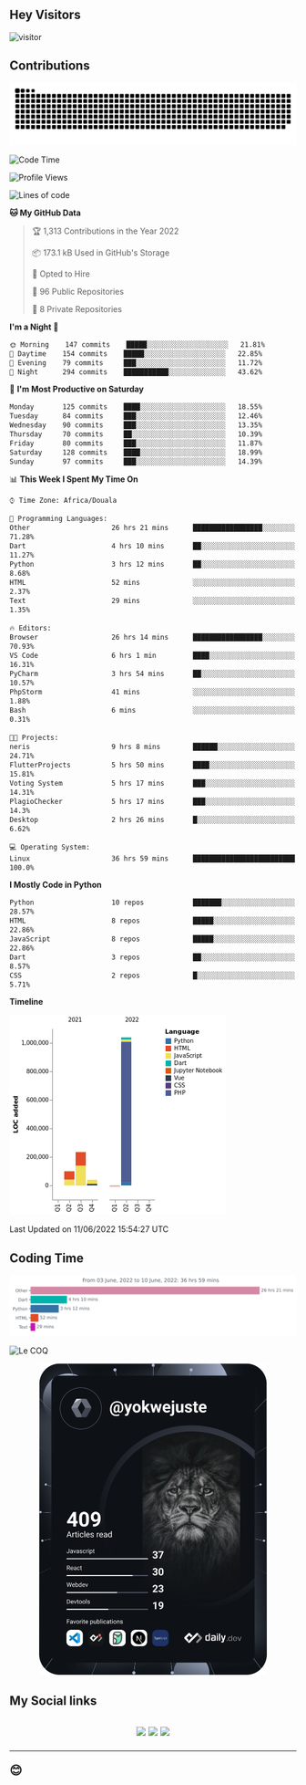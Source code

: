 ## Hey Visitors
![visitor](https://profile-counter.glitch.me/yokwejuste/count.svg)

## Contributions
<p align="center">
  <img src="https://raw.githubusercontent.com/yokwejuste/yokwejuste/output/github-contribution-grid-snake.svg" />
</p>

<!--START_SECTION:waka-->
![Code Time](http://img.shields.io/badge/Code%20Time-883%20hrs%2046%20mins-blue)

![Profile Views](http://img.shields.io/badge/Profile%20Views-147-blue)

![Lines of code](https://img.shields.io/badge/From%20Hello%20World%20I%27ve%20Written-1%20Million%20lines%20of%20code-blue)

**🐱 My GitHub Data** 

> 🏆 1,313 Contributions in the Year 2022
 > 
> 📦 173.1 kB Used in GitHub's Storage 
 > 
> 💼 Opted to Hire
 > 
> 📜 96 Public Repositories 
 > 
> 🔑 8 Private Repositories  
 > 
**I'm a Night 🦉** 

```text
🌞 Morning    147 commits    █████░░░░░░░░░░░░░░░░░░░░   21.81% 
🌆 Daytime    154 commits    █████░░░░░░░░░░░░░░░░░░░░   22.85% 
🌃 Evening    79 commits     ███░░░░░░░░░░░░░░░░░░░░░░   11.72% 
🌙 Night      294 commits    ███████████░░░░░░░░░░░░░░   43.62%

```
📅 **I'm Most Productive on Saturday** 

```text
Monday       125 commits    ████░░░░░░░░░░░░░░░░░░░░░   18.55% 
Tuesday      84 commits     ███░░░░░░░░░░░░░░░░░░░░░░   12.46% 
Wednesday    90 commits     ███░░░░░░░░░░░░░░░░░░░░░░   13.35% 
Thursday     70 commits     ██░░░░░░░░░░░░░░░░░░░░░░░   10.39% 
Friday       80 commits     ███░░░░░░░░░░░░░░░░░░░░░░   11.87% 
Saturday     128 commits    ████░░░░░░░░░░░░░░░░░░░░░   18.99% 
Sunday       97 commits     ███░░░░░░░░░░░░░░░░░░░░░░   14.39%

```


📊 **This Week I Spent My Time On** 

```text
⌚︎ Time Zone: Africa/Douala

💬 Programming Languages: 
Other                    26 hrs 21 mins      █████████████████░░░░░░░░   71.28% 
Dart                     4 hrs 10 mins       ██░░░░░░░░░░░░░░░░░░░░░░░   11.27% 
Python                   3 hrs 12 mins       ██░░░░░░░░░░░░░░░░░░░░░░░   8.68% 
HTML                     52 mins             ░░░░░░░░░░░░░░░░░░░░░░░░░   2.37% 
Text                     29 mins             ░░░░░░░░░░░░░░░░░░░░░░░░░   1.35%

🔥 Editors: 
Browser                  26 hrs 14 mins      █████████████████░░░░░░░░   70.93% 
VS Code                  6 hrs 1 min         ████░░░░░░░░░░░░░░░░░░░░░   16.31% 
PyCharm                  3 hrs 54 mins       ██░░░░░░░░░░░░░░░░░░░░░░░   10.57% 
PhpStorm                 41 mins             ░░░░░░░░░░░░░░░░░░░░░░░░░   1.88% 
Bash                     6 mins              ░░░░░░░░░░░░░░░░░░░░░░░░░   0.31%

🐱‍💻 Projects: 
neris                    9 hrs 8 mins        ██████░░░░░░░░░░░░░░░░░░░   24.71% 
FlutterProjects          5 hrs 50 mins       ████░░░░░░░░░░░░░░░░░░░░░   15.81% 
Voting System            5 hrs 17 mins       ███░░░░░░░░░░░░░░░░░░░░░░   14.31% 
PlagioChecker            5 hrs 17 mins       ███░░░░░░░░░░░░░░░░░░░░░░   14.3% 
Desktop                  2 hrs 26 mins       █░░░░░░░░░░░░░░░░░░░░░░░░   6.62%

💻 Operating System: 
Linux                    36 hrs 59 mins      █████████████████████████   100.0%

```

**I Mostly Code in Python** 

```text
Python                   10 repos            ███████░░░░░░░░░░░░░░░░░░   28.57% 
HTML                     8 repos             █████░░░░░░░░░░░░░░░░░░░░   22.86% 
JavaScript               8 repos             █████░░░░░░░░░░░░░░░░░░░░   22.86% 
Dart                     3 repos             ██░░░░░░░░░░░░░░░░░░░░░░░   8.57% 
CSS                      2 repos             █░░░░░░░░░░░░░░░░░░░░░░░░   5.71%

```


**Timeline**

![Chart not found](https://raw.githubusercontent.com/yokwejuste/yokwejuste/master/charts/bar_graph.png) 


 Last Updated on 11/06/2022 15:54:27 UTC
<!--END_SECTION:waka-->

## Coding Time

[![wakatime-stats](https://github.com/yokwejuste/yokwejuste/blob/master/images/stat.svg)](https://wakatime.com/@yokwejuste)

![Le COQ](https://metrics.lecoq.io/yokwejuste/)
<p align="center">
  <a href="#"><img src="https://github.com/yokwejuste/yokwejuste/blob/master/devcard.svg" width="400" alt="Yonkeu K. Steve's Dev Card"/></a>
</p>
<h2>My Social links<h2>
<p align="center">
  <a href="https://twitter.com/yokwejuste"><img src="https://img.shields.io/badge/twitter-%231DA1F2.svg?style=for-the-badge&logo=Twitter&logoColor=white"></a>
  <a href="https://linkedin.com/in/yokwejuste"><img src="https://img.shields.io/badge/linkedin-%230077B5.svg?style=for-the-badge&logo=linkedin&logoColor=white"></a>
  <a href="https://instagram.com/yokwejuste0"><img src="https://img.shields.io/badge/instagram-%23E4405F.svg?style=for-the-badge&logo=Instagram&logoColor=white"></a>
</p>
<hr>
😊
